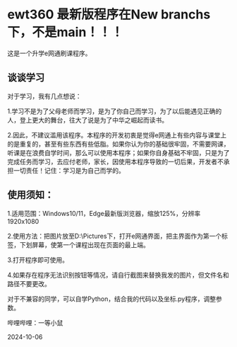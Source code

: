 # ewt360 最新版程序在New branchs下，不是main！！！
这是一个升学e网通刷课程序。

## 谈谈学习

对于学习，我有几点想说：

1.学习不是为了父母老师而学习，是为了你自己而学习，为了以后能遇见正确的人，登上更大的舞台，往大了说是为了中华之崛起而读书。

2.因此，不建议滥用该程序。本程序的开发初衷是觉得e网通上有些内容与课堂上的是重复的，甚至有些东西有些低脂。如果你认为你的基础很牢固，不需要网课，听课是在浪费自学时间，那么可以使用本程序；如果你自身基础不牢固，只是为了完成任务而学习，去应付老师，家长，因使用本程序导致的一切后果，开发者不承担一切责任！记住：学习是为自己而学的。

## 使用须知：

1.适用范围：Windows10/11，Edge最新版浏览器，缩放125%，分辨率1920x1080

2.使用方法：把图片放至D:\Pictures下，打开e网通界面，把主界面作为第一个标签，下划屏幕，使第一个课程出现在页面的最上端。

3.打开程序即可使用。

4.如果存在程序无法识别按钮等情况，请自行截图来替换我发的图片，但文件名和路径不要更改。

对于不兼容的同学，可以自学Python，结合我的代码以及坐标.py程序，调整参数。

哔哩哔哩：一等小鼠

2024-10-06
